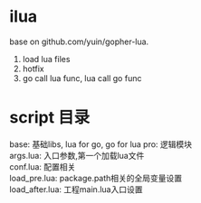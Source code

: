 # ilua
base on github.com/yuin/gopher-lua. 
1) load lua files
2) hotfix
3) go call lua func, lua call go func

# script 目录
base:           基础libs, lua for go, go for lua
pro:            逻辑模块  
args.lua:       入口参数,第一个加载lua文件  
conf.lua:       配置相关  
load_pre.lua:	  package.path相关的全局变量设置  
load_after.lua: 工程main.lua入口设置  


